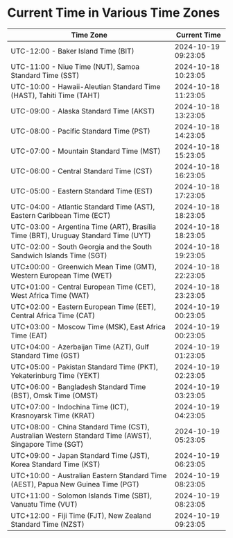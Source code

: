# Current Time in Various Time Zones

| Time Zone | Current Time |
|-----------|--------------|
| UTC-12:00 - Baker Island Time (BIT) | 2024-10-19 09:23:05 |
| UTC-11:00 - Niue Time (NUT), Samoa Standard Time (SST) | 2024-10-18 10:23:05 |
| UTC-10:00 - Hawaii-Aleutian Standard Time (HAST), Tahiti Time (TAHT) | 2024-10-18 11:23:05 |
| UTC-09:00 - Alaska Standard Time (AKST) | 2024-10-18 13:23:05 |
| UTC-08:00 - Pacific Standard Time (PST) | 2024-10-18 14:23:05 |
| UTC-07:00 - Mountain Standard Time (MST) | 2024-10-18 15:23:05 |
| UTC-06:00 - Central Standard Time (CST) | 2024-10-18 16:23:05 |
| UTC-05:00 - Eastern Standard Time (EST) | 2024-10-18 17:23:05 |
| UTC-04:00 - Atlantic Standard Time (AST), Eastern Caribbean Time (ECT) | 2024-10-18 18:23:05 |
| UTC-03:00 - Argentina Time (ART), Brasília Time (BRT), Uruguay Standard Time (UYT) | 2024-10-18 18:23:05 |
| UTC-02:00 - South Georgia and the South Sandwich Islands Time (SGT) | 2024-10-18 19:23:05 |
| UTC±00:00 - Greenwich Mean Time (GMT), Western European Time (WET) | 2024-10-18 22:23:05 |
| UTC+01:00 - Central European Time (CET), West Africa Time (WAT) | 2024-10-18 23:23:05 |
| UTC+02:00 - Eastern European Time (EET), Central Africa Time (CAT) | 2024-10-19 00:23:05 |
| UTC+03:00 - Moscow Time (MSK), East Africa Time (EAT) | 2024-10-19 00:23:05 |
| UTC+04:00 - Azerbaijan Time (AZT), Gulf Standard Time (GST) | 2024-10-19 01:23:05 |
| UTC+05:00 - Pakistan Standard Time (PKT), Yekaterinburg Time (YEKT) | 2024-10-19 02:23:05 |
| UTC+06:00 - Bangladesh Standard Time (BST), Omsk Time (OMST) | 2024-10-19 03:23:05 |
| UTC+07:00 - Indochina Time (ICT), Krasnoyarsk Time (KRAT) | 2024-10-19 04:23:05 |
| UTC+08:00 - China Standard Time (CST), Australian Western Standard Time (AWST), Singapore Time (SGT) | 2024-10-19 05:23:05 |
| UTC+09:00 - Japan Standard Time (JST), Korea Standard Time (KST) | 2024-10-19 06:23:05 |
| UTC+10:00 - Australian Eastern Standard Time (AEST), Papua New Guinea Time (PGT) | 2024-10-19 08:23:05 |
| UTC+11:00 - Solomon Islands Time (SBT), Vanuatu Time (VUT) | 2024-10-19 08:23:05 |
| UTC+12:00 - Fiji Time (FJT), New Zealand Standard Time (NZST) | 2024-10-19 09:23:05 |
